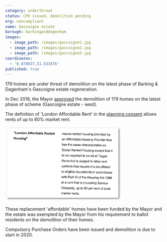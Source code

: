 ```yaml
---
category: underthreat
status: CPO issued, demolition pending
erg: noncompliant
name: Gascoigne estate
borough: barkinganddagenham
images:
  - image_path: /images/gascoigne1.jpg
  - image_path: /images/gascoigne2.jpg
  - image_path: /images/gascoigne3.jpg
coordinates:
  - '0.078037,51.533476'
published: true
---
```

179 homes are under threat of demolition on the latest phase of Barking & Dagenham's Gascoigne estate regeneration.

In Dec 2018, the Mayor [approved](https://www.london.gov.uk/what-we-do/planning/planning-applications-and-decisions/planning-application-search/gascoigne-estate-west) the demolition of 179 homes on the latest phase of scheme (Gascoigne estate - west).

The definition of 'London Affordable Rent' in the [planning consent](http://paplan.lbbd.gov.uk/online-applications/files/F07E42E8C4ADF9FDBF7F485D098282EA/pdf/17_00977_OUT-S106_AGREEMENT-272961.pdf) allows rents of up to 80% market rent.

<img src="/images/gascoignes106.png" class="img-fluid rounded img-thumbnail">

These replacement 'affordable' homes have been funded by the Mayor and the estate was exempted by the Mayor from his requirement to ballot residents on the demolition of their homes.

Compulsory Purchase Orders have been issued and demolition is due to start in 2020.
